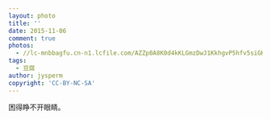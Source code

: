```yaml
---
layout: photo
title: ''
date: 2015-11-06
comment: true
photos:
  - //lc-mnbbagfu.cn-n1.lcfile.com/AZZp0A8K0d4kKLGmzDwJ1KkhgvP5hfv5siGK0lLr.jpg?imageView2/1/w/900/h/600
tags:
  - 豆腐
author: jysperm
copyright: 'CC-BY-NC-SA'
---
```

困得睁不开眼睛。

